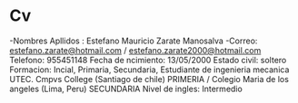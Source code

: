 # Cv
-Nombres Apllidos : Estefano Mauricio Zarate Manosalva
-Correo: estefano.zarate@hotmail.com / estefano.zarate2000@hotmail.com
Telefono: 955451148
Fecha de ncimiento: 13/05/2000
Estado civil: soltero
Formacion: Incial, Primaria, Secundaria, Estudiante de ingenieria mecanica UTEC.
Cmpvs College (Santiago de chile) PRIMERIA / Colegio Maria de los angeles (Lima, Peru) SECUNDARIA 
Nivel de ingles: Intermedio 
